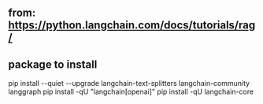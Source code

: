 ## from: https://python.langchain.com/docs/tutorials/rag/

## package to install
pip install --quiet --upgrade langchain-text-splitters langchain-community langgraph
pip install -qU "langchain[openai]"
pip install -qU langchain-core
